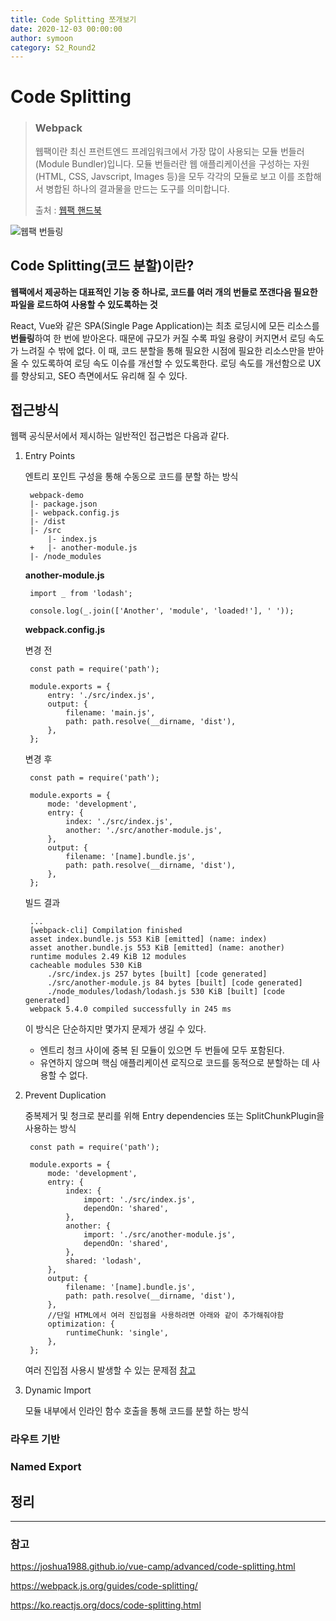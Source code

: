 ```yaml
---
title: Code Splitting 쪼개보기
date: 2020-12-03 00:00:00
author: symoon
category: S2_Round2
---
```



# Code Splitting

> ### Webpack
>
> 웹팩이란 최신 프런트엔드 프레임워크에서 가장 많이 사용되는 모듈 번들러(Module Bundler)입니다. 모듈 번들러란 웹 애플리케이션을 구성하는 자원(HTML, CSS, Javscript, Images 등)을 모두 각각의 모듈로 보고 이를 조합해서 병합된 하나의 결과물을 만드는 도구를 의미합니다.
>
> 출처 : [웹팩 핸드북](https://joshua1988.github.io/webpack-guide/webpack/what-is-webpack.html#%EC%9B%B9%ED%8C%A9%EC%9D%B4%EB%9E%80, "webpack handbook link") 

![웹팩 번들링](https://miro.medium.com/max/2292/1*EGKixnuLcRXJrz_XcmPaqg.png)

## Code Splitting(코드 분할)이란?
**웹팩에서 제공하는 대표적인 기능 중 하나로, 코드를 여러 개의 번들로 쪼갠다음 필요한 파일을 로드하여 사용할 수 있도록하는 것**

React, Vue와 같은 SPA(Single Page Application)는 최초 로딩시에 모든 리소스를 **번들링**하여 한 번에 받아온다. 때문에 규모가 커질 수록 파일 용량이 커지면서 로딩 속도가 느려질 수 밖에 없다. 이 때, 코드 분할을 통해 필요한 시점에 필요한 리소스만을 받아올 수 있도록하여 로딩 속도 이슈를 개선할 수 있도록한다. 로딩 속도를 개선함으로 UX를 향상되고, SEO 측면에서도 유리해 질 수 있다.

## 접근방식
웹팩 공식문서에서 제시하는 일반적인 접근법은 다음과 같다.

1. Entry Points

	엔트리 포인트 구성을 통해 수동으로 코드를 분할 하는 방식

		webpack-demo
		|- package.json
		|- webpack.config.js
		|- /dist
		|- /src
			|- index.js
		+	|- another-module.js
		|- /node_modules


	**another-module.js**
		
		import _ from 'lodash';

		console.log(_.join(['Another', 'module', 'loaded!'], ' '));		


	**webpack.config.js**
	
	변경 전

		const path = require('path');
 
		module.exports = {
			entry: './src/index.js',
			output: {
				filename: 'main.js',
				path: path.resolve(__dirname, 'dist'),
			},
		};
 
	변경 후

		const path = require('path');
 
		module.exports = {
			mode: 'development',
			entry: {
				index: './src/index.js',
				another: './src/another-module.js',
			},
			output: {
				filename: '[name].bundle.js',
				path: path.resolve(__dirname, 'dist'),
			},
		};



	빌드 결과

		...
		[webpack-cli] Compilation finished
		asset index.bundle.js 553 KiB [emitted] (name: index)
		asset another.bundle.js 553 KiB [emitted] (name: another)
		runtime modules 2.49 KiB 12 modules
		cacheable modules 530 KiB
			./src/index.js 257 bytes [built] [code generated]
			./src/another-module.js 84 bytes [built] [code generated]
			./node_modules/lodash/lodash.js 530 KiB [built] [code generated]
		webpack 5.4.0 compiled successfully in 245 ms


	이 방식은 단순하지만 몇가지 문제가 생길 수 있다.
	- 엔트리 청크 사이에 중복 된 모듈이 있으면 두 번들에 모두 포함된다.
	- 유연하지 않으며 핵심 애플리케이션 로직으로 코드를 동적으로 분할하는 데 사용할 수 없다.



2. Prevent Duplication

	중복제거 및 청크로 분리를 위해 Entry dependencies 또는 SplitChunkPlugin을 사용하는 방식

		const path = require('path');
 
		module.exports = {
			mode: 'development',
			entry: {
				index: {
					import: './src/index.js',
					dependOn: 'shared',
				},
				another: {
					import: './src/another-module.js',
					dependOn: 'shared',
				},
				shared: 'lodash',
			},
			output: {
				filename: '[name].bundle.js',
				path: path.resolve(__dirname, 'dist'),
			},
			//단일 HTML에서 여러 진입점을 사용하려면 아래와 같이 추가해줘야함
			optimization: {
				runtimeChunk: 'single', 
			},
		};

	여러 진입점 사용시 발생할 수 있는 문제점 [참고](https://bundlers.tooling.report/code-splitting/multi-entry/, "multi entry")
	

3. Dynamic Import

	모듈 내부에서 인라인 함수 호출을 통해 코드를 분할 하는 방식

 
### 라우트 기반 
### Named Export

## 정리


---
### 참고

https://joshua1988.github.io/vue-camp/advanced/code-splitting.html

https://webpack.js.org/guides/code-splitting/

https://ko.reactjs.org/docs/code-splitting.html